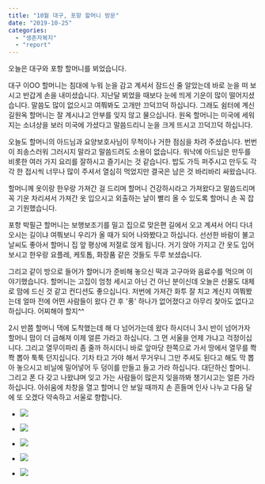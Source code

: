 ```yaml
---
title: "10월 대구, 포항 할머니 방문"
date: "2019-10-25"
categories: 
  - "생존자복지"
  - "report"
---
```


오늘은 대구와 포항 할머니를 뵈었습니다.

대구 이OO 할머니는 침대에 누워 눈을 감고 계셔서 잠드신 줄 알았는데 바로 눈을 떠 보시고 반갑게 손을 내미셨습니다. 지난달 뵈었을 때보다 눈에 띄게 기운이 많이 떨어지셨습니다. 말씀도 많이 없으시고 여쭤봐도 고개만 끄덕끄덕 하십니다. 그래도 쉼터에 계신 길원옥 할머니는 잘 계시냐고 안부를 잊지 않고 물으십니다. 원옥 할머니는 미국에 세워지는 소녀상을 보러 미국에 가셨다고 말씀드리니 눈을 크게 뜨시고 끄덕끄덕 하십니다.

오늘도 할머니의 아드님과 요양보호사님이 무척이나 거한 점심을 차려 주셨습니다. 번번이 죄송스러워 그러시지 말라고 말씀드려도 소용이 없습니다. 워낙에 아드님은 만두를 비롯한 여러 가지 요리를 잘하시고 즐기시는 것 같습니다. 밥도 가득 퍼주시고 만두도 각각 한 접시씩 너무나 많이 주셔서 열심히 먹었지만 결국은 남은 것 바리바리 싸왔습니다.

할머니께 옷이랑 한우랑 가져간 걸 드리며 할머니 건강하시라고 가져왔다고 말씀드리며 꼭 기운 차리셔서 가져간 옷 입으시고 외출하는 날이 빨리 올 수 있도록 할머니 손 꼭 잡고 기원했습니다.

포항 박필근 할머니는 보행보조기를 밀고 집으로 맞은편 길에서 오고 계셔서 어디 다녀오시는 길이냐 여쭤보니 우리가 올 때가 되어 나와봤다고 하십니다. 선선한 바람이 불고 날씨도 좋아서 할머니 집 앞 평상에 저절로 앉게 됩니다. 거기 앉아 가지고 간 옷도 입어보시고 한우랑 요플레, 케토톱, 화장품 같은 것들도 두루 보셨습니다.

그리고 같이 방으로 들어가 할머니가 준비해 놓으신 떡과 고구마와 음료수를 먹으며 이야기했습니다. 할머니는 고집이 엄청 세시고 아닌 건 아닌 분이신데 오늘은 선물도 대체로 맘에 드신 것 같고 컨디션도 좋으십니다. 저번에 가져간 화투 잘 치고 계신지 여쭤봤는데 얼마 전에 어떤 사람들이 왔다 간 후 '풍' 하나가 없어졌다고 아무리 찾아도 없다고 하십니다. 어찌해야 할지^^

2시 반쯤 할머니 댁에 도착했는데 해 다 넘어가는데 왔다 하시더니 3시 반이 넘어가자 할머니 맘이 더 급해져 이제 얼른 가라고 하십니다. 그 먼 서울을 언제 가냐고 걱정이십니다. 그리고 열무이파리 좀 줄까 하시더니 바로 앞마당 한쪽으로 가서 땅에서 열무를 쫙쫙 뽑아 툭툭 던지십니다. 기차 타고 가야 해서 무거우니 그만 주셔도 된다고 해도 막 뽑아 놓으시고 비닐에 밀어넣어 두 덩이를 만들고 들고 가라 하십니다. 대단하신 할머니. 그리고 폰 다 갖고 나왔냐며 잊고 가는 사람들이 많은지 잊을까봐 챙기시고는 얼른 가라 하십니다. 아쉬움에 차창을 열고 할머니 안 보일 때까지 손 흔들며 인사 나누고 다음 달에 또 오겠다 약속하고 서울로 향합니다.

- ![](https://r2.womenandwar.net/2019/10/73061773_3086711411370265_6186240828940222464_n.jpg)
    
- ![](https://r2.womenandwar.net/2019/10/73370566_3086712171370189_1105018042137444352_n.jpg)
    
- ![](https://r2.womenandwar.net/2019/10/74587351_3086713481370058_5753482050204073984_n.jpg)
    
- ![](https://r2.womenandwar.net/2019/10/74687786_3086714148036658_4455472989810458624_n.jpg)
    
- ![](https://r2.womenandwar.net/2019/10/73533011_3086714958036577_3460644232027439104_n.jpg)
